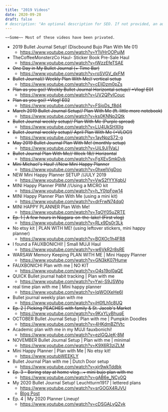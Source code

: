 ```yaml
---
title: "2019 Videos"
date: 2020-09-28
draft: false
# description: "An optional description for SEO. If not provided, an automatically created summary will be used."
---
```


`~~Some~~ Most of these videos have been privated.`

- 2019 Bullet Journal Setup! (Discbound Bujo Plan With Me 01)
  - https://www.youtube.com/watch?v=Y1VHrOOPujM
- TheCoffeeMonsterzCo Haul- Sticker Book Pre-Sale Haul
  - https://www.youtube.com/watch?v=tWzzEfeTSAE
- ~~One Day in My Bullet Journal (+ Time Bar)~~
  - https://www.youtube.com/watch?v=roSVGV_dxFM
- ~~Bullet Journal// Weekly Plan With Me// vertical setup~~
  - https://www.youtube.com/watch?v=cEljDzm0pZs
- ~~Plan as you go// Weekly Bullet Journal Horizontal setup// +Vlog! E01~~
  - https://www.youtube.com/watch?v=UV2QPvICouc
- ~~Plan as you go// +Vlog! E02~~
  - https://www.youtube.com/watch?v=FSjoDs_f8d4
- ~~March 2019 Bullet Journal Setup// Plan With Me (ft. little more notebook)~~
  - https://www.youtube.com/watch?v=ks0KNNp2Qtk
- ~~Bullet Journal weekly setup// Plan With Me (Purple spread)~~
  - https://www.youtube.com/watch?v=LU4UkSHXIlg
- ~~Bullet Journal weekly setup// April Plan With Me (+VLOG!)~~
  - https://www.youtube.com/watch?v=1ayNpzS72-g
- ~~May 2019 Bullet Journal Plan With Me! (monthly setup)~~
  - https://www.youtube.com/watch?v=UiL9Jj1VaLI
- ~~Bullet Journal Plan With Me// Week 18// Horizontal~~
  - https://www.youtube.com/watch?v=FgXEvSmkDvk
- ~~Mini Michael's Haul! //New Mini Happy Planner~~
  - https://www.youtube.com/watch?v=0hxeIVigDoo
- NEW Mini Happy Planner SETUP //JULY 2019
  - https://www.youtube.com/watch?v=VwS2fYYXgbU
- MINI Happy Planner PWM //Using a MICRO kit
  - https://www.youtube.com/watch?v=h_Y0tpFow14
- MINI Happy Planner Plan With Me (using a mini kit)
  - https://www.youtube.com/watch?v=drFrwN74dq0
- MINI HAPPY PLANNER Plan With Me!
  - https://www.youtube.com/watch?v=TqOY05uZRTE
- ~~Ep. 1 | A few hours in Niagara-on-the-lake! (First vlog)~~
  - https://www.youtube.com/watch?v=RLx9Ds0r3Lk
- No etsy kit | PLAN WITH ME! (using leftover stickers, mini happy planner)
  - https://www.youtube.com/watch?v=BOXOc1h4FR8
- I found a FAUXBONICHI! | Small MUJI Haul
  - https://www.youtube.com/watch?v=w6VkR2r8sRE
- WARSAW Memory Keeping PLAN WITH ME | Mini Happy Planner
  - https://www.youtube.com/watch?v=GN3kK07Hunw
- FAUXBONICHI Plan with me | NO KIT
  - https://www.youtube.com/watch?v=O4s19ol0aQE
- QUICK Bullet journal habit tracking | Plan with me
  - https://www.youtube.com/watch?v=Ywj-S9JSWtg
- real time plan with me | Mini happy planner
  - https://www.youtube.com/watch?v=IqWOIXeHe6I
- Bullet journal weekly plan with me
  - https://www.youtube.com/watch?v=iH0fLh1c8UQ
- ~~Ep. 2 | Picking PEACHES with family & St. Jacob's Market~~
  - https://www.youtube.com/watch?v=9KxYLvBhuqE
- OCTOBER Bullet Journal Setup | Plan with me | Pumpkin Doodles
  - https://www.youtube.com/watch?v=4HKdmBZfVtc
- Academic plan with me in my MUJI fauxbonichi!
  - https://www.youtube.com/watch?v=ezlGQJeK-8M
- NOVEMBER Bullet Journal Setup | Plan with me | minimal
  - https://www.youtube.com/watch?v=K9X6R3ziZLM
- Mini Happy Planner | Plan with Me | No etsy kit!
  - https://www.youtubWEEKLY
- Bullet Journal Plan with me | Dutch Door setup
  - https://www.youtube.com/watch?v=xjr9wkTddbk
- ~~Ep. 3 - Boring stay at home vlog...+ mini bujo plan with me~~
  - https://www.youtube.com/watch?v=gAB6e_NCy0Q
- My 2020 Bullet Journal Setup! Leuchtturm1917 | lettered plans
  - https://www.youtube.com/watch?v=srGOGX4RJVU
  - [Blog Post](/2019/12/26-2020-bullet-journal-setup)
- Ep. 4 | My 2020 Planner Lineup!
  - https://www.youtube.com/watch?v=cDSGALyQZvk
